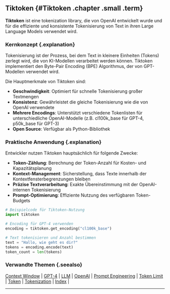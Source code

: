 ## Tiktoken {#Tiktoken .chapter .small .term}

**Tiktoken** ist eine tokenization library, die von OpenAI entwickelt wurde und für die effiziente und konsistente Tokenisierung von Text in ihren Large Language Models verwendet wird.

### Kernkonzept {.explanation}

Tokenisierung ist der Prozess, bei dem Text in kleinere Einheiten (Tokens) zerlegt wird, die von KI-Modellen verarbeitet werden können. Tiktoken implementiert den Byte-Pair Encoding (BPE) Algorithmus, der von GPT-Modellen verwendet wird.

Die Hauptmerkmale von Tiktoken sind:

- **Geschwindigkeit**: Optimiert für schnelle Tokenisierung großer Textmengen
- **Konsistenz**: Gewährleistet die gleiche Tokenisierung wie die von OpenAI verwendete
- **Mehrere Encodings**: Unterstützt verschiedene Tokenlisten für unterschiedliche OpenAI-Modelle (z.B. cl100k_base für GPT-4, p50k_base für GPT-3)
- **Open Source**: Verfügbar als Python-Bibliothek

### Praktische Anwendung {.explanation}

Entwickler nutzen Tiktoken hauptsächlich für folgende Zwecke:

- **Token-Zählung**: Berechnung der Token-Anzahl für Kosten- und Kapazitätsplanung
- **Kontext-Management**: Sicherstellung, dass Texte innerhalb der Kontextfensterbegrenzungen bleiben
- **Präzise Textverarbeitung**: Exakte Übereinstimmung mit der OpenAI-internen Tokenisierung
- **Prompt-Optimierung**: Effiziente Nutzung des verfügbaren Token-Budgets

```python
# Beispielcode für Tiktoken-Nutzung
import tiktoken

# Encoding für GPT-4 verwenden
encoding = tiktoken.get_encoding("cl100k_base")

# Text tokenisieren und Anzahl bestimmen
text = "Hallo, wie geht es dir?"
tokens = encoding.encode(text)
token_count = len(tokens)
```

### Verwandte Themen {.seealso}

[Context Window](#ContextWindow) |
[GPT-4](#GPT4) |
[LLM](#LLM) |
[OpenAI](#OpenAI) |
[Prompt Engineering](#PromptEngineering) |
[Token Limit](#TokenLimit) |
[Token](#Token) |
[Tokenization](#Tokenization) |
[Index](#Index) |

---


